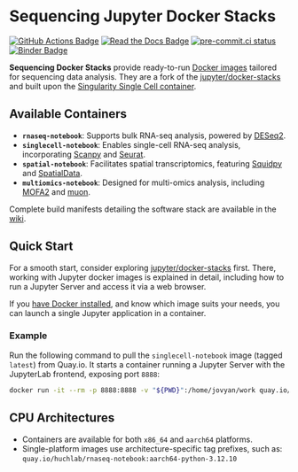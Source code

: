 # Sequencing Jupyter Docker Stacks

[![GitHub Actions Badge](https://github.com/huchlab/sequencing-docker-stacks/actions/workflows/docker.yml/badge.svg)](https://github.com/huchlab/sequencing-docker-stacks/actions/workflows/docker.yml?query=branch%3Amain "Docker image build status")
[![Read the Docs Badge](https://img.shields.io/readthedocs/sequencing-docker-stacks.svg)](https://sequencing-docker-stacks.readthedocs.io/en/latest/ "Documentation build status")
[![pre-commit.ci status](https://results.pre-commit.ci/badge/github/huchlab/sequencing-docker-stacks/main.svg)](https://results.pre-commit.ci/latest/github/huchlab/sequencing-docker-stacks/main)
[![Binder Badge](https://static.mybinder.org/badge_logo.svg)](https://mybinder.org/v2/gh/huchlab/sequencing-docker-stacks/main?urlpath=lab/tree/README.ipynb "Launch a quay.io/jupyter/base-notebook container on mybinder.org")

**Sequencing Docker Stacks** provide ready-to-run [Docker images](https://quay.io/user/huchlab/) tailored for sequencing data analysis.
They are a fork of the [jupyter/docker-stacks](https://github.com/jupyter/docker-stacks) and built upon the [Singularity Single Cell container](https://gitlab.hrz.tu-chemnitz.de/dcgc-bfx/singularity/singularity-single-cell).

## Available Containers

- **`rnaseq-notebook`**: Supports bulk RNA-seq analysis, powered by [DESeq2](https://bioconductor.org/packages/release/bioc/html/DESeq2.html).
- **`singlecell-notebook`**: Enables single-cell RNA-seq analysis, incorporating [Scanpy](https://scanpy.readthedocs.io/en/stable/) and [Seurat](https://satijalab.org/seurat/).
- **`spatial-notebook`**: Facilitates spatial transcriptomics, featuring [Squidpy](https://squidpy.readthedocs.io/en/stable/) and [SpatialData](https://spatialdata.scverse.org/en/stable/).
- **`multiomics-notebook`**: Designed for multi-omics analysis, including [MOFA2](https://biofam.github.io/MOFA2/) and [muon](https://github.com/scverse/muon).

Complete build manifests detailing the software stack are available in the [wiki](https://github.com/huchlab/sequencing-docker-stacks/wiki).

## Quick Start

For a smooth start, consider exploring [jupyter/docker-stacks](https://github.com/jupyter/docker-stacks) first.
There, working with Jupyter docker images is explained in detail, including how to run a Jupyter Server and access it via a web browser.

If you [have Docker installed](https://docs.docker.com/get-started/get-docker/), and know which image suits your needs, you can launch a single Jupyter application in a container.

### Example

Run the following command to pull the `singlecell-notebook` image (tagged `latest`) from Quay.io. It starts a container running a Jupyter Server with the JupyterLab frontend, exposing port `8888`:

```bash
docker run -it --rm -p 8888:8888 -v "${PWD}":/home/jovyan/work quay.io/huchlab/singlecell-notebook:latest
```

## CPU Architectures

- Containers are available for both `x86_64` and `aarch64` platforms.
- Single-platform images use architecture-specific tag prefixes, such as:
  `quay.io/huchlab/rnaseq-notebook:aarch64-python-3.12.10`
